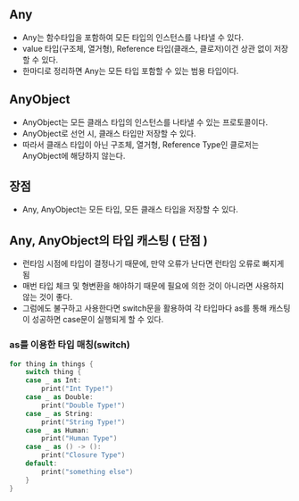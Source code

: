 ## Any
- Any는 함수타입을 포함하여 모든 타입의 인스턴스를 나타낼 수 있다.
- value 타입(구조체, 열거형), Reference 타입(클래스, 클로저)이건 상관 없이 저장할 수 있다.
- 한마디로 정리하면 Any는 모든 타입 포함할 수 있는 범용 타입이다.


## AnyObject
- AnyObject는 모든 클래스 타입의 인스턴스를 나타낼 수 있는 프로토콜이다.
- AnyObject로 선언 시, 클래스 타입만 저장할 수 있다.
- 따라서 클래스 타입이 아닌 구조체, 열거형, Reference Type인 클로저는 AnyObject에 해당하지 않는다.


## 장점
- Any, AnyObject는 모든 타입, 모든 클래스 타입을 저장할 수 있다.


## Any, AnyObject의 타입 캐스팅 ( 단점 )

- 런타임 시점에 타입이 결정나기 때문에, 만약 오류가 난다면 런타임 오류로 빠지게 됨
- 매번 타입 체크 및 형변환을 해야하기 때문에 필요에 의한 것이 아니라면 사용하지 않는 것이 좋다.
- 그럼에도 불구하고 사용한다면 switch문을 활용하여 각 타입마다 as를 통해 캐스팅이 성공하면 case문이 실행되게 할 수 있다.


### as를 이용한 타입 매칭(switch)

```swift
for thing in things {
    switch thing {
    case _ as Int:
        print("Int Type!")
    case _ as Double:
        print("Double Type!")
    case _ as String:
        print("String Type!")
    case _ as Human:
        print("Human Type")
    case _ as () -> ():
        print("Closure Type")
    default:
        print("something else")
    }
}
```